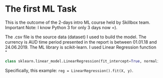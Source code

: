 # The first ML Task
This is the outcome of the 2-days intro ML course held by Skillbox team.
Important Note: I know Python 3 for only 3 days now =).

The .csv file is the source data (dataset) I used to build the model. The currency is AUD time period presented in the report is between 01.01.18 and 24.06.2019.
The ML library is scikit-learn. 
I used Linear Regression function "
```py
class sklearn.linear_model.LinearRegression(fit_intercept=True, normalize=False, copy_X=True, n_jobs=None)".
```
Specifically, this example: `reg = LinearRegression().fit(X, y)`.

